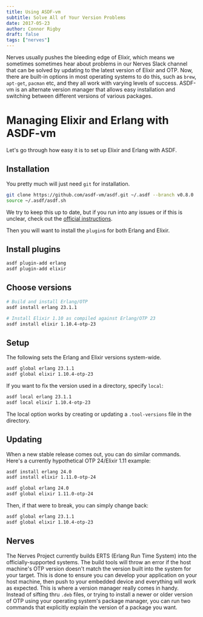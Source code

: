 ```yaml
---
title: Using ASDF-vm
subtitle: Solve All of Your Version Problems
date: 2017-05-23
author: Connor Rigby
draft: false
tags: ["nerves"]
---
```


Nerves usually pushes the bleeding edge of Elixir, which means we sometimes
sometimes hear about problems in our Nerves Slack channel that can be solved by
updating to the latest version of Elixir and OTP. Now, there are built-in
options in most operating systems to do this, such as `brew`, `apt-get`,
`pacman` etc, and they all work with varying levels of success. ASDF-vm is an
alternate version manager that allows easy installation and switching between
different versions of various packages.

<!--more-->

# Managing Elixir and Erlang with ASDF-vm

Let's go through how easy it is to set up Elixir and Erlang with ASDF.

## Installation

You pretty much will just need `git` for installation.

```sh
git clone https://github.com/asdf-vm/asdf.git ~/.asdf --branch v0.8.0
source ~/.asdf/asdf.sh
```

We try to keep this up to date, but if you run into any issues or if this is
unclear, check out the [official instructions](https://asdf-vm.com/#/core-manage-asdf-vm).

Then you will want to install the `plugin`s for both Erlang and Elixir.

## Install plugins

```sh
asdf plugin-add erlang
asdf plugin-add elixir
```

## Choose versions

```sh
# Build and install Erlang/OTP
asdf install erlang 23.1.1

# Install Elixir 1.10 as compiled against Erlang/OTP 23
asdf install elixir 1.10.4-otp-23
```

## Setup

The following sets the Erlang and Elixir versions system-wide.

```sh
asdf global erlang 23.1.1
asdf global elixir 1.10.4-otp-23
```

If you want to fix the version used in a directory, specify `local`:

```sh
asdf local erlang 23.1.1
asdf local elixir 1.10.4-otp-23
```

The local option works by creating or updating a `.tool-versions` file in
the directory.

## Updating

When a new stable release comes out, you can do similar commands. Here's a
currently hypothetical OTP 24/Elixir 1.11 example:

```sh
asdf install erlang 24.0
asdf install elixir 1.11.0-otp-24

asdf global erlang 24.0
asdf global elixir 1.11.0-otp-24
```

Then, if that were to break, you can simply change back:

```sh
asdf global erlang 23.1.1
asdf global elixir 1.10.4-otp-23
```

## Nerves

The Nerves Project currently builds ERTS (Erlang Run Time System) into the
officially-supported systems. The build tools will throw an error if the host
machine's OTP version doesn't match the version built into the system for your
target.  This is done to ensure you can develop your application on your host
machine, then push to your embedded device and everything will work as expected.
This is where a version manager really comes in handy. Instead of sifting thru
`.deb` files, or trying to install a newer or older version of OTP using your
operating system's package manager, you can run two commands that explicitly
explain the version of a package you want.
